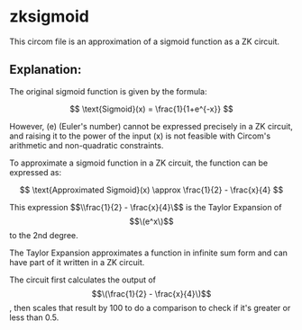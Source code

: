 # zksigmoid
This circom file is an approximation of a sigmoid function as a ZK circuit.

## Explanation:
The original sigmoid function is given by the formula:

$$
\text{Sigmoid}(x) = \frac{1}{1+e^{-x}}
$$

However, \(e\) (Euler's number) cannot be expressed precisely in a ZK circuit, and raising it to the power of the input \(x\) is not feasible with Circom's arithmetic and non-quadratic constraints.

To approximate a sigmoid function in a ZK circuit, the function can be expressed as:

$$
\text{Approximated Sigmoid}(x) \approx \frac{1}{2} - \frac{x}{4}
$$

This expression $$\\frac{1}{2} - \frac{x}{4}\$$ is the Taylor Expansion of $$\(e^x\)$$ to the 2nd degree.

The Taylor Expansion approximates a function in infinite sum form and can have part of it written in a ZK circuit.

The circuit first calculates the output of $$\(\frac{1}{2} - \frac{x}{4}\)$$, then scales that result by 100 to do a comparison to check if it's greater or less than 0.5.
